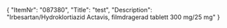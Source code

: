 {
  "ItemNr": "087380",
  "Title": "test",
  "Description": "Irbesartan/Hydroklortiazid Actavis, filmdragerad tablett 300 mg/25 mg"
}